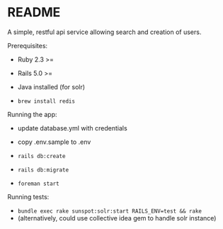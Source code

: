 # README

A simple, restful api service allowing search and creation of users.

Prerequisites:

* Ruby 2.3 >=

* Rails 5.0 >=

* Java installed (for solr)

* `brew install redis`

Running the app:
*  update database.yml with credentials
*  copy .env.sample to .env
* `rails db:create`
* `rails db:migrate`

* `foreman start`

Running tests:
* `bundle exec rake sunspot:solr:start RAILS_ENV=test && rake`
* (alternatively, could use collective idea gem to handle solr instance)
